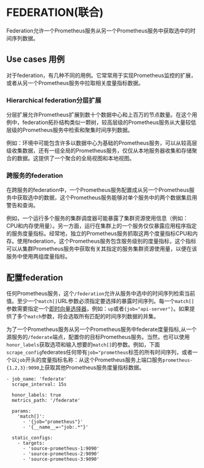 # FEDERATION(联合)

Federation允许一个Prometheus服务从另一个Prometheus服务中获取选中的时间序列数据。



## Use cases 用例

对于federation，有几种不同的用例。它常常用于实现Prometheus监控的扩展，或者从另一个Prometheus服务中拉取相关度量指标数据。


### Hierarchical federation分层扩展
分层扩展允许Prometheus扩展到数十个数据中心和上百万的节点数量。在这个用例中，federation拓扑结构类似一颗树，较高层级的Prometheus服务从大量较低层级的Prometheus服务中检索和聚集时间序列数据。

例如：环境中可能包含许多以数据中心为基础的Prometheus服务，可以从较高层级收集数据，还有一组全局的Prometheus服务，仅仅从本地服务器收集和存储聚合的数据。这提供了一个聚合的全局视图和本地视图。

### 跨服务的federation 
在跨服务的federation中，一个Prometheus服务配置成从另一个Prometheus服务中获取选中的数据，这个Prometheus服务能够对单个服务中的两个数据集启用警告和查询。

例如，一个运行多个服务的集群调度器可能暴露了集群资源使用信息（例如：CPU和内存使用量）。另一方面，运行在集群上的一个服务仅仅暴露应用程序指定的服务度量指标。经常地，独立的Prometheus服务抓取这两个度量指标CPU和内存。使用federation，这个Prometheus服务包含服务级别的度量指标，这个指标可以从集群Prometheus服务中获取有关其指定的服务集群资源使用量，以便在该服务中使用两组度量指标。

## 配置federation

任何Prometheus服务，这个`/federation`允许从服务中选中的时间序列检索当前值。至少一个`match[]`URL参数必须指定要选择的暴露时间序列。每一个`match[]`参数需要指定一个[即时向量选择器](https://prometheus.io/docs/querying/basics/#instant-vector-selectors)，例如：`up`或者`{job="api-server"}`。如果提供了多个`match`参数，将会选取所有匹配的时间序列数据的并集。

为了一个Prometheus服务从另一个Prometheus服务中federate度量指标,从一个源服务的`/federate`端点，配置你的目标Prometheus服务。当然，也可以使用`honor_labels`获取选项和输入想要的`match[]`的参数。例如，下面`scrape_config`federates任何带有`job="prometheus`标签的所有时间序列，或者一个以`job`开头的度量指标名称：从这个Prometheus服务上端口服务`prometheus-{1,2,3}:9090`上获取其他Prometheus服务度量指标数据。
```
- job_name: 'federate'
  scrape_interval: 15s

  honor_labels: true
  metrics_path: '/federate'

  params:
    'match[]':
      - '{job="prometheus"}'
      - '{__name__=~"job:.*"}'

  static_configs:
    - targets:
      - 'source-prometheus-1:9090'
      - 'source-prometheus-2:9090'
      - 'source-prometheus-3:9090'
``` 
